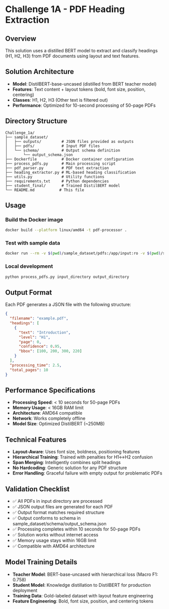 # Challenge 1A - PDF Heading Extraction

## Overview
This solution uses a distilled BERT model to extract and classify headings (H1, H2, H3) from PDF documents using layout and text features.

## Solution Architecture
- **Model**: DistilBERT-base-uncased (distilled from BERT teacher model)
- **Features**: Text content + layout tokens (bold, font size, position, centering)
- **Classes**: H1, H2, H3 (Other text is filtered out)
- **Performance**: Optimized for 10-second processing of 50-page PDFs

## Directory Structure
```
Challenge_1a/
├── sample_dataset/
│   ├── outputs/         # JSON files provided as outputs
│   ├── pdfs/            # Input PDF files
│   └── schema/          # Output schema definition
│       └── output_schema.json
├── Dockerfile           # Docker container configuration
├── process_pdfs.py      # Main processing script
├── pdf_parser.py        # PDF text extraction
├── heading_extractor.py # ML-based heading classification
├── utils.py             # Utility functions
├── requirements.txt     # Python dependencies
├── student_final/       # Trained DistilBERT model
└── README.md           # This file
```

## Usage

### Build the Docker image
```bash
docker build --platform linux/amd64 -t pdf-processor .
```

### Test with sample data
```bash
docker run --rm -v $(pwd)/sample_dataset/pdfs:/app/input:ro -v $(pwd)/sample_dataset/outputs:/app/output --network none pdf-processor
```

### Local development
```bash
python process_pdfs.py input_directory output_directory
```

## Output Format
Each PDF generates a JSON file with the following structure:
```json
{
  "filename": "example.pdf",
  "headings": [
    {
      "text": "Introduction",
      "level": "H1",
      "page": 0,
      "confidence": 0.95,
      "bbox": [100, 200, 300, 220]
    }
  ],
  "processing_time": 2.5,
  "total_pages": 10
}
```

## Performance Specifications
- **Processing Speed**: < 10 seconds for 50-page PDFs
- **Memory Usage**: < 16GB RAM limit
- **Architecture**: AMD64 compatible
- **Network**: Works completely offline
- **Model Size**: Optimized DistilBERT (~250MB)

## Technical Features
- **Layout-Aware**: Uses font size, boldness, positioning features
- **Hierarchical Training**: Trained with penalties for H1↔H2 confusion
- **Span Merging**: Intelligently combines split headings
- **No Hardcoding**: Generic solution for any PDF structure
- **Error Handling**: Graceful failure with empty output for problematic PDFs

## Validation Checklist
- ✅ All PDFs in input directory are processed
- ✅ JSON output files are generated for each PDF
- ✅ Output format matches required structure
- ✅ Output conforms to schema in sample_dataset/schema/output_schema.json
- ✅ Processing completes within 10 seconds for 50-page PDFs
- ✅ Solution works without internet access
- ✅ Memory usage stays within 16GB limit
- ✅ Compatible with AMD64 architecture

## Model Training Details
- **Teacher Model**: BERT-base-uncased with hierarchical loss (Macro F1: 0.758)
- **Student Model**: Knowledge distillation to DistilBERT for production deployment
- **Training Data**: Gold-labeled dataset with layout feature engineering
- **Feature Engineering**: Bold, font size, position, and centering tokens

